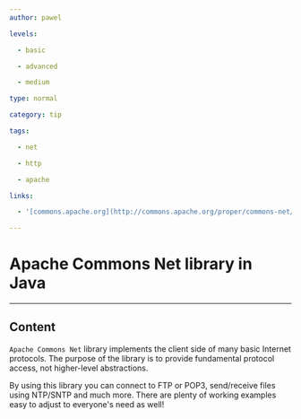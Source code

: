```yaml
---
author: pawel

levels:

  - basic

  - advanced

  - medium

type: normal

category: tip

tags:

  - net

  - http

  - apache

links:

  - '[commons.apache.org](http://commons.apache.org/proper/commons-net/)'

---
```


# Apache Commons Net library in Java

---
## Content

`Apache Commons Net` library implements the client side of many basic Internet protocols. The purpose of the library is to provide fundamental protocol access, not higher-level abstractions.

By using this library you can connect to FTP or POP3, send/receive files using NTP/SNTP and much more. There are plenty of working examples easy to adjust to everyone's need as well!

